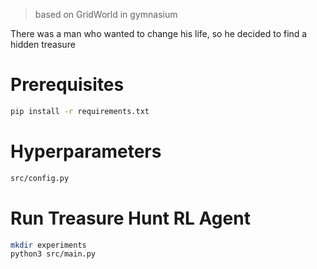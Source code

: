 > based on GridWorld in gymnasium

There was a man who wanted to change his life, so he decided to find a hidden treasure

# Prerequisites
```bash
pip install -r requirements.txt
```

# Hyperparameters
```bash
src/config.py
```

# Run Treasure Hunt RL Agent
```bash
mkdir experiments
python3 src/main.py
```